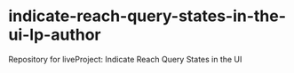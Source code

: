 # indicate-reach-query-states-in-the-ui-lp-author
Repository for liveProject: Indicate Reach Query States in the UI
